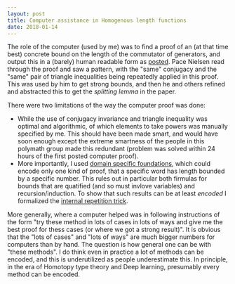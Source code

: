 ```yaml
---
layout: post
title: Computer assistance in Homogenous length functions
date: 2018-01-14
---
```


The role of the computer (used by me) was to find a proof of an (at that time best) concrete bound on the length of the commutator of generators, and output this in a (barely) human readable form as [posted](https://github.com/siddhartha-gadgil/Superficial/wiki/A-commutator-bound). Pace Nielsen read through the proof and saw a pattern, with the "same" conjugacy and the "same" pair of triangle inequalities being repeatedly applied in this proof. This was used by him to get strong bounds, and then he and others refined and abstracted this to get the _splitting lemma_ in the paper.

There were two limitations of the way the computer proof was done:

* While the use of conjugacy invariance and triangle inequality was optimal and algorithmic, of which elements to take powers was manually specified by me. This should have been made smart, and would have soon enough except the extreme smartness of the people in this polymath group made this redundant (problem was solved within 24 hours of the first posted computer proof).
* More importantly, I used [domain specific foundations](https://github.com/siddhartha-gadgil/Superficial/blob/master/src/main/scala/freegroups/LinNormBound.scala), which could encode only one kind of proof, that a specific word has length bounded by a specific number. This rules out in particular both firmulas for bounds that are quatified (and so must invlove variables) and recursion/induction. To show that such results can be at least _encoded_ I formalized the [internal repetition trick](http://siddhartha-gadgil.github.io/ProvingGround/tuts/LengthFunctions.html).

More generally, where a computer helped was in following instructions of the form "try these method in lots of cases in lots of ways and give me the best proof for thess cases (or where we got a strong result)". It is obvious that the "lots of cases" and "lots of ways" are much bigger numbers for computers than by hand. The question is how general one can be with "these methods". I do think even in practice a lot of methods can be encoded, and  this is underutilized as people underestimate this. In principle, in the era of Homotopy type theory and Deep learning, presumably every method can be encoded.
